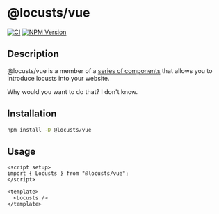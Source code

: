 # @locusts/vue

[![CI](https://github.com/locusts-r-us/locusts/actions/workflows/node.yml/badge.svg)](https://github.com/locusts-r-us/locusts/actions/workflows/node.yml)
[![NPM Version](https://img.shields.io/npm/v/%40locusts%2Fvue?logo=vuedotjs)](https://www.npmjs.com/package/@locusts/vue)

## Description

@locusts/vue is a member of a [series of components](https://github.com/locusts-r-us/locusts) that allows you to introduce locusts into your website.

Why would you want to do that? I don't know.

## Installation

```bash
npm install -D @locusts/vue
```

## Usage

```vue
<script setup>
import { Locusts } from "@locusts/vue";
</script>

<template>
  <Locusts />
</template>
```
